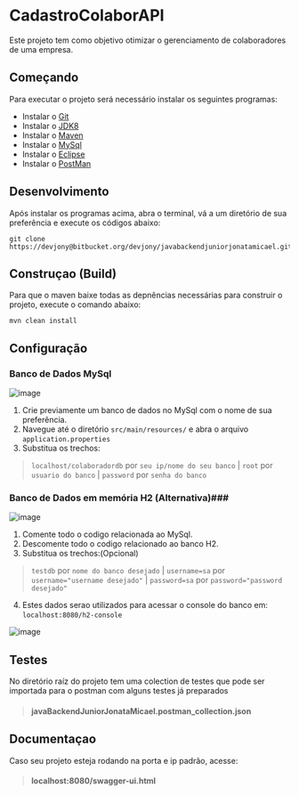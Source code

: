 # CadastroColaborAPI #

Este projeto tem como objetivo otimizar o gerenciamento de colaboradores de uma empresa.

## Começando ##

Para executar o projeto será necessário instalar os seguintes programas:

* Instalar o [Git](https://git-scm.com/downloads)
* Instalar o [JDK8](https://www.oracle.com/java/technologies/javase/javase-jdk8-downloads.html)
* Instalar o [Maven](https://maven.apache.org/download.cgi?Preferred=ftp://mirror.reverse.net/pub/apache/)
* Instalar o [MySql](https://www.mysql.com/downloads/)
* Instalar o [Eclipse](https://www.eclipse.org/downloads/packages/release/mars/r/eclipse-ide-java-ee-developers)
* Instalar o [PostMan](https://www.postman.com/downloads/)


## Desenvolvimento ##

Após instalar os programas acima, abra o terminal, vá a um diretório de sua preferência e execute os códigos abaixo:
```shell
git clone https://devjony@bitbucket.org/devjony/javabackendjuniorjonatamicael.git
```

## Construçao (Build) ##

Para que o maven baixe todas as depnências necessárias para construir o projeto, execute o comando abaixo:
```shell
mvn clean install
```

## Configuração ##

### Banco de Dados MySql ###

![image](https://user-images.githubusercontent.com/51264643/86550245-4e2e5100-bf18-11ea-88f5-cfa316df03ba.png)

1. Crie previamente um banco de dados no MySql com o nome de sua preferência.
2. Navegue até o diretório ```src/main/resources/``` e abra o arquivo ```application.properties```
3. Substitua os trechos:
>```localhost/colaboradordb``` por ```seu ip/nome do seu banco``` |
>```root``` por ```usuario do banco``` |
>```password``` por ```senha do banco```

### Banco de Dados em memória H2 (Alternativa)###

![image](https://user-images.githubusercontent.com/51264643/86550542-08be5380-bf19-11ea-8e1c-62501b212798.png)

1. Comente todo o codigo relacionada ao MySql.
2. Descomente todo o codigo relacionado ao banco H2.
3. Substitua os trechos:(Opcional)
>```testdb``` por ```nome do banco desejado``` |
>```username=sa``` por ```username="username desejado"``` |
>```password=sa``` por ```password="password desejado"```
4. Estes dados serao utilizados para acessar o console do banco em: ```localhost:8080/h2-console```

![image](https://user-images.githubusercontent.com/51264643/86551102-89ca1a80-bf1a-11ea-8c2b-608d7d99af76.png)

## Testes ##

No diretório raíz do projeto tem uma colection de testes que pode ser importada para o postman com alguns testes já preparados
> #### javaBackendJuniorJonataMicael.postman_collection.json ####

## Documentaçao ##

Caso seu projeto esteja rodando na porta e ip padrão, acesse:
> #### localhost:8080/swagger-ui.html ####
